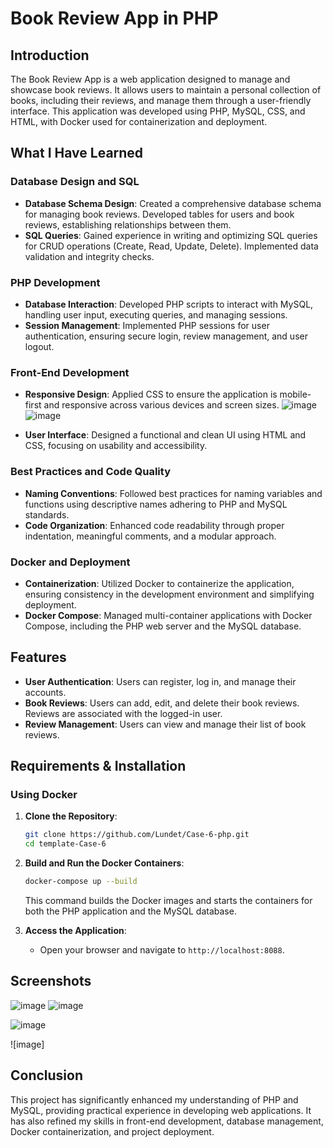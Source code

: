 # Book Review App in PHP

## Introduction

The Book Review App is a web application designed to manage and showcase book reviews. It allows users to maintain a personal collection of books, including their reviews, and manage them through a user-friendly interface. This application was developed using PHP, MySQL, CSS, and HTML, with Docker used for containerization and deployment.

## What I Have Learned

### **Database Design and SQL**

- **Database Schema Design**: Created a comprehensive database schema for managing book reviews. Developed tables for users and book reviews, establishing relationships between them.
- **SQL Queries**: Gained experience in writing and optimizing SQL queries for CRUD operations (Create, Read, Update, Delete). Implemented data validation and integrity checks.

### **PHP Development**

- **Database Interaction**: Developed PHP scripts to interact with MySQL, handling user input, executing queries, and managing sessions.
- **Session Management**: Implemented PHP sessions for user authentication, ensuring secure login, review management, and user logout.

### **Front-End Development**

- **Responsive Design**: Applied CSS to ensure the application is mobile-first and responsive across various devices and screen sizes.
![image](https://github.com/user-attachments/assets/f3384644-7db7-49b1-86f7-cdbb556eb59b)
![image](https://github.com/user-attachments/assets/9c5643c4-0a42-4aa1-981e-57c9b9d6f514)



- **User Interface**: Designed a functional and clean UI using HTML and CSS, focusing on usability and accessibility.

### **Best Practices and Code Quality**

- **Naming Conventions**: Followed best practices for naming variables and functions using descriptive names adhering to PHP and MySQL standards.
- **Code Organization**: Enhanced code readability through proper indentation, meaningful comments, and a modular approach.

### **Docker and Deployment**

- **Containerization**: Utilized Docker to containerize the application, ensuring consistency in the development environment and simplifying deployment.
- **Docker Compose**: Managed multi-container applications with Docker Compose, including the PHP web server and the MySQL database.

## Features

- **User Authentication**: Users can register, log in, and manage their accounts.
- **Book Reviews**: Users can add, edit, and delete their book reviews. Reviews are associated with the logged-in user.
- **Review Management**: Users can view and manage their list of book reviews.

## Requirements & Installation

### **Using Docker**

1. **Clone the Repository**:
    ```bash
    git clone https://github.com/Lundet/Case-6-php.git
    cd template-Case-6
    ```

2. **Build and Run the Docker Containers**:
    ```bash
    docker-compose up --build
    ```

    This command builds the Docker images and starts the containers for both the PHP application and the MySQL database.

3. **Access the Application**:
    - Open your browser and navigate to `http://localhost:8088`.

## Screenshots

![image](https://github.com/user-attachments/assets/5ddb5ca5-fdcd-4387-b3de-c6586f51ed85) ![image](https://github.com/user-attachments/assets/041eb8bd-1f18-426c-a30e-6a4415bbadf3)

![image](https://github.com/user-attachments/assets/971cfa38-8e6e-4bb7-9682-e896922c1f5e)

![image]



## Conclusion

This project has significantly enhanced my understanding of PHP and MySQL, providing practical experience in developing web applications. It has also refined my skills in front-end development, database management, Docker containerization, and project deployment.

